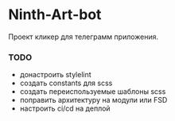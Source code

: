 # Ninth-Art-bot

Проект кликер для телеграмм приложения.

### TODO
* донастроить stylelint
* создать constants для scss 
* создать переиспользуемые шаблоны scss
* поправить архитектуру на модули или FSD
* настроить ci/cd на деплой
